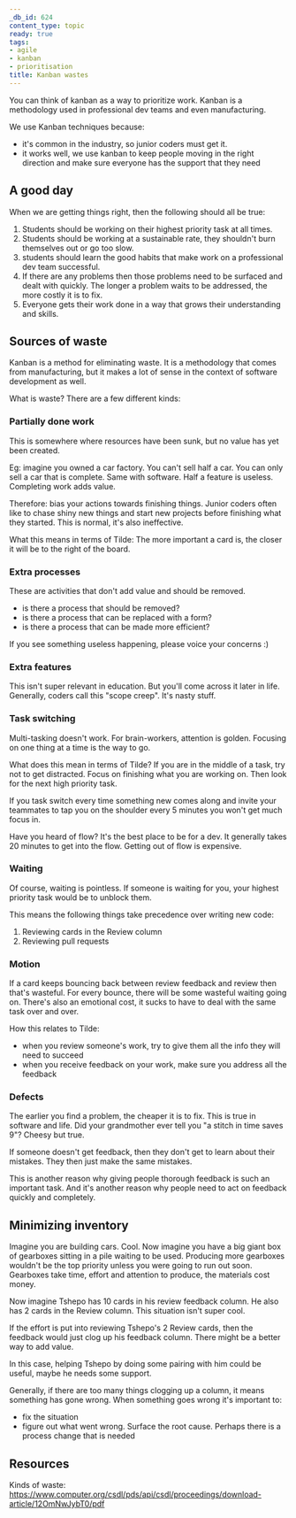 ```yaml
---
_db_id: 624
content_type: topic
ready: true
tags:
- agile
- kanban
- prioritisation
title: Kanban wastes
---
```


You can think of kanban as a way to prioritize work. Kanban is a methodology used in professional dev teams and even manufacturing. 

We use Kanban techniques because:
- it's common in the industry, so junior coders must get it.
- it works well, we use kanban to keep people moving in the right direction and make sure everyone has the support that they need

## A good day

When we are getting things right, then the following should all be true:

1. Students should be working on their highest priority task at all times.
2. Students should be working at a sustainable rate, they shouldn't burn themselves out or go too slow.
3. students should learn the good habits that make work on a professional dev team successful.
4. If there are any problems then those problems need to be surfaced and dealt with quickly. The longer a problem waits to be addressed, the more costly it is to fix.
5. Everyone gets their work done in a way that grows their understanding and skills.

## Sources of waste

Kanban is a method for eliminating waste. It is a methodology that comes from manufacturing, but it makes a lot of sense in the context of software development as well.

What is waste? There are a few different kinds:

### Partially done work

This is somewhere where resources have been sunk, but no value has yet been created.

Eg: imagine you owned a car factory. You can't sell half a car. You can only sell a car that is complete. Same with software. Half a feature is useless. Completing work adds value.

Therefore: bias your actions towards finishing things. Junior coders often like to chase shiny new things and start new projects before finishing what they started. This is normal, it's also ineffective.

What this means in terms of Tilde: The more important a card is, the closer it will be to the right of the board.

### Extra processes

These are activities that don't add value and should be removed.

- is there a process that should be removed?
- is there a process that can be replaced with a form?
- is there a process that can be made more efficient?

If you see something useless happening, please voice your concerns :)

### Extra features

This isn't super relevant in education. But you'll come across it later in life. Generally, coders call this "scope creep". It's nasty stuff.

### Task switching

Multi-tasking doesn't work. For brain-workers, attention is golden. Focusing on one thing at a time is the way to go.

What does this mean in terms of Tilde? If you are in the middle of a task, try not to get distracted. Focus on finishing what you are working on. Then look for the next high priority task.

If you task switch every time something new comes along and invite your teammates to tap you on the shoulder every 5 minutes you won't get much focus in.

Have you heard of flow? It's the best place to be for a dev. It generally takes 20 minutes to get into the flow. Getting out of flow is expensive.

### Waiting

Of course, waiting is pointless. If someone is waiting for you, your highest priority task would be to unblock them.

This means the following things take precedence over writing new code:

1. Reviewing cards in the Review column
2. Reviewing pull requests

### Motion

If a card keeps bouncing back between review feedback and review then that's wasteful. For every bounce, there will be some wasteful waiting going on. There's also an emotional cost, it sucks to have to deal with the same task over and over.

How this relates to Tilde:

- when you review someone's work, try to give them all the info they will need to succeed
- when you receive feedback on your work, make sure you address all the feedback

### Defects

The earlier you find a problem, the cheaper it is to fix. This is true in software and life. Did your grandmother ever tell you "a stitch in time saves 9"? Cheesy but true.

If someone doesn't get feedback, then they don't get to learn about their mistakes. They then just make the same mistakes.

This is another reason why giving people thorough feedback is such an important task. And it's another reason why people need to act on feedback quickly and completely.

## Minimizing inventory

Imagine you are building cars. Cool. Now imagine you have a big giant box of gearboxes sitting in a pile waiting to be used. Producing more gearboxes wouldn't be the top priority unless you were going to run out soon. Gearboxes take time, effort and attention to produce, the materials cost money.

Now imagine Tshepo has 10 cards in his review feedback column. He also has 2 cards in the Review column. This situation isn't super cool.

If the effort is put into reviewing Tshepo's 2 Review cards, then the feedback would just clog up his feedback column. There might be a better way to add value.

In this case, helping Tshepo by doing some pairing with him could be useful, maybe he needs some support.

Generally, if there are too many things clogging up a column, it means something has gone wrong. When something goes wrong it's important to:

- fix the situation
- figure out what went wrong. Surface the root cause. Perhaps there is a process change that is needed

## Resources

Kinds of waste: https://www.computer.org/csdl/pds/api/csdl/proceedings/download-article/12OmNwJybT0/pdf
